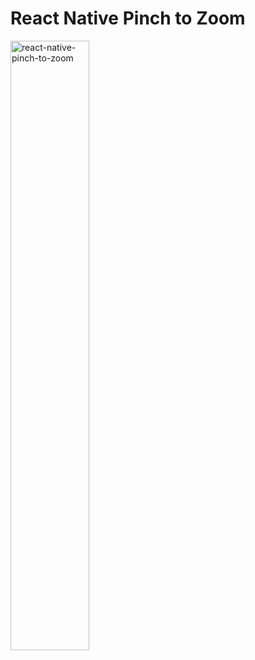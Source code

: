 # React Native Pinch to Zoom

<img src="https://github.com/DeveloperDanX/react-native-pinch-to-zoom/blob/main/assets/react-native-pinch-to-zoom.gif" alt="react-native-pinch-to-zoom" width="50%" height="50%">
